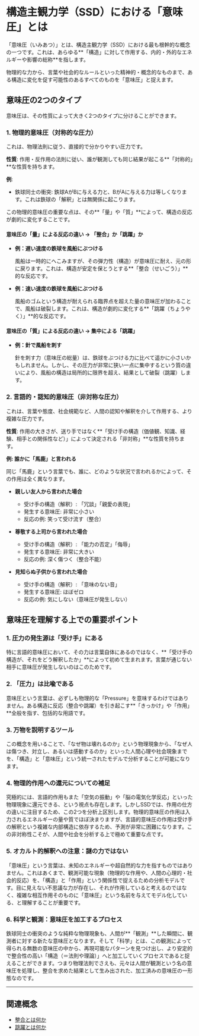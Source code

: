 # 構造主観力学（SSD）における「意味圧」とは

「意味圧（いみあつ）」とは、構造主観力学（SSD）における最も根幹的な概念の一つです。これは、あらゆる**「構造」に対して作用する、内的・外的なエネルギーや影響の総称**を指します。

物理的な力から、言葉や社会的なルールといった精神的・概念的なものまで、ある構造に変化を促す可能性のあるすべてのものを「意味圧」と捉えます。

## 意味圧の2つのタイプ

意味圧は、その性質によって大きく2つのタイプに分けることができます。

### 1. 物理的意味圧（対称的な圧力）

これは、物理法則に従う、直接的で分かりやすい圧力です。

**性質**: 作用・反作用の法則に従い、誰が観測しても同じ結果が起こる**「対称的」**な性質を持ちます。

**例**:
- 鉄球同士の衝突: 鉄球AがBに与える力と、BがAに与える力は等しくなります。これは鉄球の「解釈」とは無関係に起こります。

この物理的意味圧の重要な点は、その**「量」や「質」**によって、構造の反応が劇的に変化することです。

#### 意味圧の「量」による反応の違い → 「整合」か「跳躍」か

- **例：遅い速度の鉄球を風船にぶつける**
  
  風船は一時的にへこみますが、その弾力性（構造）が意味圧に耐え、元の形に戻ります。これは、構造が安定を保とうとする**「整合（せいごう）」**的な反応です。

- **例：速い速度の鉄球を風船にぶつける**
  
  風船のゴムという構造が耐えられる臨界点を超えた量の意味圧が加わることで、風船は破裂します。これは、構造が劇的に変化する**「跳躍（ちょうやく）」**的な反応です。

#### 意味圧の「質」による反応の違い → 集中による「跳躍」

- **例：針で風船を刺す**
  
  針を刺す力（意味圧の総量）は、鉄球をぶつける力に比べて遥かに小さいかもしれません。しかし、その圧力が非常に狭い一点に集中するという質の違いにより、風船の構造は局所的に限界を超え、結果として破裂（跳躍）します。

### 2. 言語的・認知的意味圧（非対称な圧力）

これは、言葉や態度、社会規範など、人間の認知や解釈を介して作用する、より複雑な圧力です。

**性質**: 作用の大きさが、送り手ではなく**「受け手の構造（価値観、知識、経験、相手との関係性など）」によって決定される「非対称」**な性質を持ちます。

**例: 誰かに「馬鹿」と言われる**

同じ「馬鹿」という言葉でも、誰に、どのような状況で言われるかによって、その作用は全く異なります。

- **親しい友人から言われた場合**
  - 受け手の構造（解釈）: 「冗談」「親愛の表現」
  - 発生する意味圧: 非常に小さい
  - 反応の例: 笑って受け流す（整合）

- **尊敬する上司から言われた場合**
  - 受け手の構造（解釈）: 「能力の否定」「侮辱」
  - 発生する意味圧: 非常に大きい
  - 反応の例: 深く傷つく（整合不能）

- **見知らぬ子供から言われた場合**
  - 受け手の構造（解釈）: 「意味のない音」
  - 発生する意味圧: ほぼゼロ
  - 反応の例: 気にしない（意味圧が発生しない）

## 意味圧を理解する上での重要ポイント

### 1. 圧力の発生源は「受け手」にある

特に言語的意味圧において、その力は言葉自体にあるのではなく、**「受け手の構造が、それをどう解釈したか」**によって初めて生まれます。言葉が通じない相手に意味圧が発生しないのはこのためです。

### 2. 「圧力」は比喩である

意味圧という言葉は、必ずしも物理的な「Pressure」を意味するわけではありません。ある構造に反応（整合や跳躍）を引き起こす**「きっかけ」や「作用」**全般を指す、包括的な用語です。

### 3. 万物を説明するツール

この概念を用いることで、「なぜ物は壊れるのか」という物理現象から、「なぜ人は傷つき、対立し、あるいは感動するのか」といった人間心理や社会現象までを、「構造」と「意味圧」という統一されたモデルで分析することが可能になります。

### 4. 物理的作用への還元についての補足

究極的には、言語的作用もまた「空気の振動」や「脳の電気化学反応」といった物理現象に還元できる、という視点も存在します。しかしSSDでは、作用の仕方の違いに注目するため、この2つを分析上区別します。物理的意味圧の作用は入力されるエネルギーの量や質でほぼ決まりますが、言語的意味圧の作用は受け手の解釈という複雑な内部構造に依存するため、予測が非常に困難になります。この非対称性こそが、人間や社会を分析する上で極めて重要な点です。

### 5. オカルト的解釈への注意：謎の力ではない

「意味圧」という言葉は、未知のエネルギーや超自然的な力を指すものではありません。これはあくまで、観測可能な現象（物理的な作用や、人間の心理的・社会的反応）を、「構造」と「作用」という関係性で捉えるための分析モデルです。目に見えない不思議な力が存在し、それが作用していると考えるのではなく、複雑な相互作用そのものに「意味圧」という名前を与えてモデル化している、と理解することが重要です。

### 6. 科学と観測：意味圧を加工するプロセス

鉄球同士の衝突のような純粋な物理現象も、人間が**「観測」**した瞬間に、観測者に対する新たな意味圧となります。そして「科学」とは、この観測によって得られる無数の意味圧の中から、再現可能なパターンを見つけ出し、より安定的で整合性の高い「構造（＝法則や理論）」へと加工していくプロセスであると捉えることができます。つまり物理法則でさえも、元々は人間が観測という名の意味圧を処理し、整合を求めた結果として生み出された、加工済みの意味圧の一形態なのです。

---

## 関連概念
- [整合とは何か](https://github.com/HermannDegner/Structural-Subjectivity-Dynamics/blob/main/%E6%A7%8B%E9%80%A0%E4%B8%BB%E8%A6%B3%E5%8A%9B%E5%AD%A6%EF%BC%9A%E6%95%B4%E5%90%88%E3%81%A8%E3%81%AF%EF%BC%9F.md)
- [跳躍とは何か](https://github.com/HermannDegner/Structural-Subjectivity-Dynamics/blob/main/%E6%A7%8B%E9%80%A0%E4%B8%BB%E8%A6%B3%E5%8A%9B%E5%AD%A6%EF%BC%9A%E8%B7%B3%E8%BA%8D%E3%81%A8%E3%81%AF%EF%BC%9F.md)
